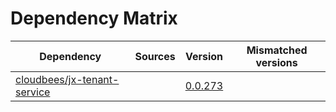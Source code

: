 # Dependency Matrix

Dependency | Sources | Version | Mismatched versions
---------- | ------- | ------- | -------------------
[cloudbees/jx-tenant-service](https://github.com/cloudbees/jx-tenant-service) |  | [0.0.273](https://github.com/cloudbees/jx-tenant-service/releases/tag/v0.0.273) | 
